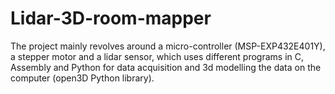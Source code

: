 # Lidar-3D-room-mapper
The project mainly revolves around a micro-controller (MSP-EXP432E401Y), a stepper motor and a lidar sensor, which uses different programs in C, Assembly and Python for data acquisition and 3d modelling the data on the computer (open3D Python library).
